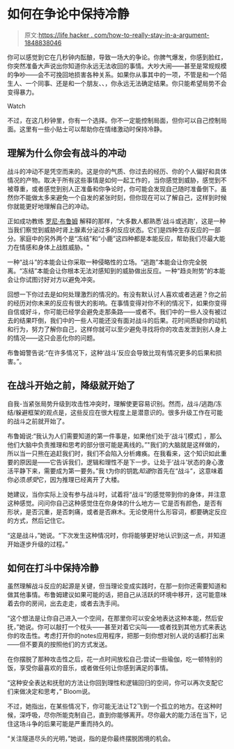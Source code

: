 # 如何在争论中保持冷静

> 原文:[https://life hacker . com/how-to-really-stay-in-a-argument-1848838046](https://lifehacker.com/how-to-actually-stay-calm-during-an-argument-1848838046)

你可以感觉到它在几秒钟内酝酿，导致一场大的争论。你脾气爆发，你感到脸红，你突然准备大声说出你知道你永远无法收回的事情。大吵大闹——甚至是常规规模的争吵——会不可挽回地损害各种关系。如果你从事其中的一项，不管是和一个陌生人、一个同事、还是和一个朋友、、，你永远无法确定结果。你只能希望局势不会变得暴力。

Watch

不过，在这几秒钟里，你有一个选择。你不一定能控制局面，但你可以自己控制局面。这里有一些小贴士可以帮助你在情绪激动时保持冷静。

## **理解为什么你会有战斗的冲动**

战斗的冲动不是凭空而来的。这是你的气质、你过去的经历、你的个人偏好和具体情况的产物。取决于所有这些事情是如何一起工作的，当你感觉到威胁，感觉到不被尊重，或者感觉到别人正准备和你争论时，你可能会发现自己随时准备倒下。虽然你不能做太多来避免一个自发的紧张时刻，但你现在可以了解自己，这样到时候你就能更好地理解自己的冲动。

正如成功教练 [罗尼·布鲁姆](https://www.coachronniebloom.com/) 解释的那样，“大多数人都熟悉‘战斗或逃跑’，这是一种当我们察觉到威胁时肾上腺素分泌过多的反应状态。它们是四种生存反应的一部分。家庭中的另外两个是“冻结”和“小鹿”这四种都是本能反应，帮助我们尽最大能力在情感和身体上战胜威胁。"

一种“战斗”的本能会让你采取一种侵略性的立场。“逃跑”本能会让你完全脱离。“冻结”本能会让你根本无法对感知到的威胁做出反应。一种“趋炎附势”的本能会让你试图讨好对方以避免冲突。

回想一下你过去是如何处理激烈的情况的。有没有默认讨人喜欢或者逃避？你之前的经历对你未来的反应有很大的影响。在事情变得对你不利的情况下，如果你变得自信或好斗，你可能已经学会避免走那条路——或者不。我们中的一些人没有被过去的结果吓倒，我们中的一些人可能还没有面对战斗的后果。花时间质疑你的动机和行为，努力了解你自己，这样你就可以至少避免寻找将你的攻击发泄到别人身上的情况——这只会恶化你的问题。

布鲁姆警告说:“在许多情况下，这种‘战斗’反应会导致比现有情况更多的后果和损害。”。

## **在战斗开始之前，降级就开始了**

自我-当紧张局势升级到攻击性冲突时，理解使更容易识别。然而，战斗/逃跑/冻结/躲避框架的观点是，这些反应在很大程度上是潜意识的。很多升级工作在可能的战斗之前就开始了。

布鲁姆说:“我认为人们需要知道的第一件事是，如果他们处于‘战斗’[模式] ，那么他们大脑中负责推理和思考的部分很可能是离线的。”"我们的大脑就是这样做的，所以当一只熊在追赶我们时，我们不会陷入分析瘫痪。在我看来，这个知识如此重要的原因是——它告诉我们，逻辑和理性不是下一步。让处于‘战斗’状态的身心激活平静下来，需要成为第一要务。”我 t为你的钥匙*知道*你首先在“战斗”，这意味着你必须*感受*它，因为推理已经离开了大楼。

她建议，当你实际上没有参与战斗时，试着将“战斗”的感觉带到你的身体，并注意这种感觉。问问你自己这种感觉住在你身体的什么地方— 它是否有颜色，是否有形状，是否沉重，是否刺痛，或者是否麻木。无论使用什么形容词，都要确定反应的方式，然后记住它。

“这是战斗，”她说。“下次发生这种情况时，你将能够更好地认识到这一点，并知道开始逐步升级的过程。”

## 如何在打斗中保持冷静

虽然理解战斗反应的起源是关键，但当理论变成实践时，在那一刻你还需要知道和做其他事情。布鲁姆建议如果可能的话，把自己从活跃的环境中移开，这可能意味着去你的房间，出去走走，或者去洗手间。

“这个想法是让你自己进入一个空间，在那里你可以安全地表达这种本能，然后安抚，”她说。你可以敲打一个枕头——甚至对着它尖叫——或者找到其他方式来表达你的攻击性。考虑打开你的notes应用程序，把那一刻你想对别人说的话都打出来——但不要真的按照他们的方式发送。

在你摆脱了那种攻击性之后，花一点时间放松自己:尝试一些瑜伽，吃一顿特别的饭，享受你最喜欢的音乐，或者做任何让你感到满足的事情。

“这种安全表达和抚慰的方法让你回到理性和逻辑回归的空间，你可以再次支配它们来做决定和思考，” Bloom说。

不过，她指出，在某些情况下，你可能无法让T2飞到一个孤立的地方。在这种时候，深呼吸，尽你所能克制自己，直到你能够离开。尽你最大的能力活在当下，记住这场斗争的后果可能是严重而持久的。

“关注隧道尽头的光明，”她说，指的是你最终摆脱困境的机会。